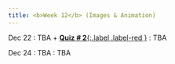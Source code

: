 ```yaml
---
title: <b>Week 12</b> (Images & Animation)
---
```


Dec 22
: TBA + [**Quiz # 2**{:.label .label-red }](#)
  : TBA

Dec 24
: TBA
  : TBA